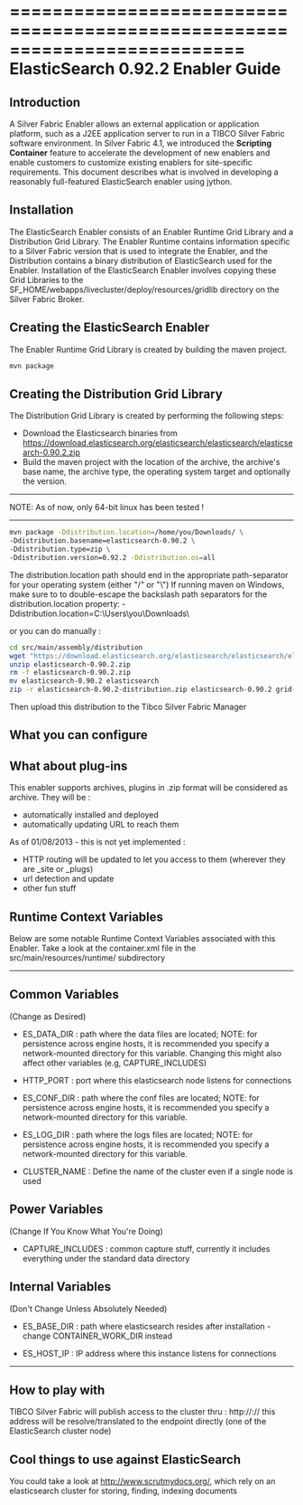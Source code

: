 ==========================================================================
ElasticSearch 0.92.2  Enabler Guide
==========================================================================
Introduction
--------------------------------------
A Silver Fabric Enabler allows an external application or application platform, 
such as a J2EE application server to run in a TIBCO Silver Fabric software 
environment. In Silver Fabric 4.1, we introduced the **Scripting Container** feature
to accelerate the development of new enablers and enable customers to customize
existing enablers for site-specific requirements.  This document describes what is
involved in developing a reasonably full-featured ElasticSearch enabler using jython.

Installation
--------------------------------------
The ElasticSearch Enabler consists of an Enabler Runtime Grid Library and a Distribution 
Grid Library. The Enabler Runtime contains information specific to a Silver Fabric 
version that is used to integrate the Enabler, and the Distribution contains a binary 
distribution of ElasticSearch used for the Enabler. Installation of the ElasticSearch Enabler 
involves copying these Grid Libraries to the 
SF_HOME/webapps/livecluster/deploy/resources/gridlib directory on the Silver Fabric Broker. 

Creating the ElasticSearch Enabler
--------------------------------------
The Enabler Runtime Grid Library is created by building the maven project.
```bash
mvn package
```

Creating the Distribution Grid Library
--------------------------------------
The Distribution Grid Library is created by performing the following steps:
* Download the Elasticsearch binaries from https://download.elasticsearch.org/elasticsearch/elasticsearch/elasticsearch-0.90.2.zip
* Build the maven project with the location of the archive, the archive's base name, the archive type, the 
      operating system target and optionally the version. 
       

*****************************************************************************
NOTE: As of now, only 64-bit linux has been tested !
******************************************************************************
```bash
mvn package -Ddistribution.location=/home/you/Downloads/ \
-Ddistribution.basename=elasticsearch-0.90.2 \
-Ddistribution.type=zip \
-Ddistribution.version=0.92.2 -Ddistribution.os=all
```
The distribution.location path should end in the appropriate path-separator for your operating system (either "/" or "\\")
If running maven on Windows, make sure to to double-escape the backslash path separators for the 
distribution.location property: -Ddistribution.location=C:\\Users\you\Downloads\\

or you can do manually :

```bash
cd src/main/assembly/distribution
wget "https://download.elasticsearch.org/elasticsearch/elasticsearch/elasticsearch-0.90.2.zip"
unzip elasticsearch-0.90.2.zip
rm -f elasticsearch-0.90.2.zip
mv elasticsearch-0.90.2 elasticsearch
zip -r elasticsearch-0.90.2-distribution.zip elasticsearch-0.90.2 grid-library.xml
```

Then upload this distribution to the Tibco Silver Fabric Manager


What you can configure
--------------------------------------







What about plug-ins
--------------------------------------

This enabler supports archives, plugins in .zip format will be considered as archive.
They will be :
- automatically installed and deployed
- automatically updating URL to reach them

As of 01/08/2013 - this is not yet implemented : 
- HTTP routing will be updated to let you access to them (wherever they are _site or _plugs)
- url detection and update
- other fun stuff

Runtime Context Variables
--------------------------------------
Below are some notable Runtime Context Variables associated with this Enabler.
Take a look at the container.xml file in the src/main/resources/runtime/ subdirectory

****************************************************************************************

Common Variables 
--------------------------------------
(Change as Desired)
* ES_DATA_DIR : path where the data files are located; 
			NOTE: for persistence across engine hosts, it is recommended you
                  specify a network-mounted directory for this variable.
                  Changing this might also affect other variables (e.g, CAPTURE_INCLUDES)              

* HTTP_PORT : port where this elasticsearch node listens for connections
* ES_CONF_DIR : path where the conf files are located;
		      NOTE: for persistence across engine hosts, it is recommended you
                  specify a network-mounted directory for this variable.
* ES_LOG_DIR : path where the logs files are located;
			NOTE: for persistence across engine hosts, it is recommended you
                  specify a network-mounted directory for this variable.
* CLUSTER_NAME : Define the name of the cluster even if a single node is used

Power Variables 
--------------------------------------
(Change If You Know What You're Doing)
* CAPTURE_INCLUDES : common capture stuff, currently it includes everything
                  under the standard data directory

Internal Variables 
--------------------------------------
(Don't Change Unless Absolutely Needed)
* ES_BASE_DIR : path where elasticsearch resides after installation - change
                  CONTAINER_WORK_DIR instead

* ES_HOST_IP : IP address where this instance listens for connections


****************************************************************************************

How to play with 
--------------------------------------
TIBCO Silver Fabric will publish access to the cluster thru :
http://<SFinstanceHostname>:<SFPort>/<ClusterName>/
this address will be resolve/translated to the endpoint directly (one of the ElasticSearch cluster node)

Cool things to use against ElasticSearch
--------------------------------------
You could take a look at http://www.scrutmydocs.org/, which rely on an elasticsearch cluster for storing, finding, indexing documents

